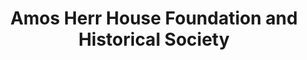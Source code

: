 ---
layout: repo
title: "Amos Herr House Foundation and Historical Society"
id: 13980
permalink: repos/13980/
---